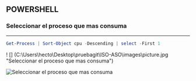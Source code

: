 ## POWERSHELL

### Seleccionar el proceso que mas consuma

---

```powershell
Get-Process | Sort-Object cpu -Descending | select -First 1
```
! [] (C:\Users\hecto\Desktop\pruebagit\ISO-ASO\images\picture.jpg "Seleccionar el proceso que mas consuma")

<image src="C:\Users\hecto\Desktop\pruebagit\ISO-ASO\images\picture.jpg" alt="Seleccionar el proceso que mas consuma">